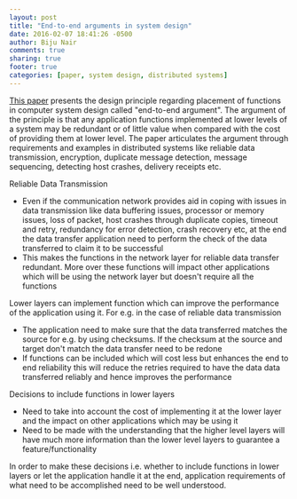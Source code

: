 ```yaml
---
layout: post
title: "End-to-end arguments in system design"
date: 2016-02-07 18:41:26 -0500
author: Biju Nair
comments: true
sharing: true
footer: true
categories: [paper, system design, distributed systems]
---
```

[This paper](http://web.mit.edu/Saltzer/www/publications/endtoend/endtoend.pdf) presents the design principle regarding placement of functions in computer system design called "end-to-end argument".  The argument of the principle is that any application functions implemented at lower levels of a system may be redundant or of little value when compared with the cost of providing them at lower level.  The paper articulates the argument through requirements and examples in distributed systems like reliable data transmission, encryption, duplicate message detection, message sequencing, detecting host crashes, delivery receipts etc.
<!--more-->
Reliable Data Transmission

- Even if the communication network provides aid in coping with issues in data transmission like data buffering issues, processor or memory issues, loss of packet, host crashes through duplicate copies, timeout and retry, redundancy for error detection, crash recovery etc, at the end the data transfer application need to perform the check of the data transferred to claim it to be successful
- This makes the functions in the network layer for reliable data transfer redundant. More over these functions will impact other applications which will be using the network layer but doesn't require all the functions

Lower layers can implement function which can improve the performance of the application using it. For e.g. in the case of reliable data transmission

- The application need to make sure that the data transferred matches the source for e.g. by using checksums. If the checksum at the source and target don't match the data transfer need to be redone
- If functions can be included which will cost less but enhances the end to end reliability this will reduce the retries required to have the data data transferred reliably and hence improves the performance

Decisions to include functions in lower layers

- Need to take into account the cost of implementing it at the lower layer and the impact on other applications which may be using it
- Need to be made with the understanding that the higher level layers will have much more information than the lower level layers to guarantee a feature/functionality

In order to make these decisions i.e. whether to include functions in lower layers or let the application handle it at the end, application requirements of what need to be accomplished need to be well understood.
